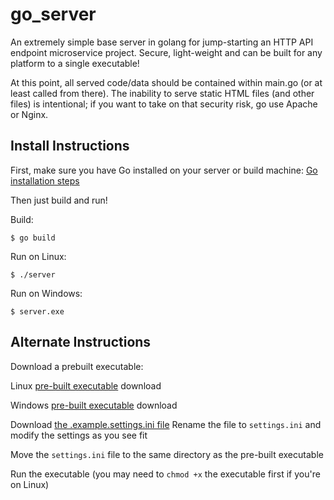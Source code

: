 # go_server
An extremely simple base server in golang for jump-starting an HTTP API endpoint microservice project. Secure, light-weight and can be built for any platform to a single executable!

At this point, all served code/data should be contained within main.go (or at least called from there). The inability to serve static HTML files (and other files) is intentional; if you want to take on that security risk, go use Apache or Nginx.

## Install Instructions

[go-install]: https://go.dev/doc/install "Go installer download and instructions"

First, make sure you have Go installed on your server or build machine: [Go installation steps][go-install]



Then just build and run!

Build:

``$ go build``

Run on Linux:

``$ ./server``

Run on Windows:

``$ server.exe``


## Alternate Instructions
Download a prebuilt executable:

[linux-build]: https://github.com/farglabs/go_server/raw/master/build/go_server "Linux pre-built executable"

[windows-build]: https://github.com/farglabs/go_server/raw/master/build/go_server.exe "Windows pre-built executable"

[settings-ini]: https://github.com/farglabs/go_server/raw/master/build/.example.settings.ini "Example settings.ini"

Linux [pre-built executable][linux-build] download

Windows [pre-built executable][windows-build] download


Download [the .example.settings.ini file][settings-ini]
Rename the file to `settings.ini` and modify the settings as you see fit

Move the `settings.ini` file to the same directory as the pre-built executable

Run the executable (you may need to `chmod +x` the executable first if you're on Linux)
